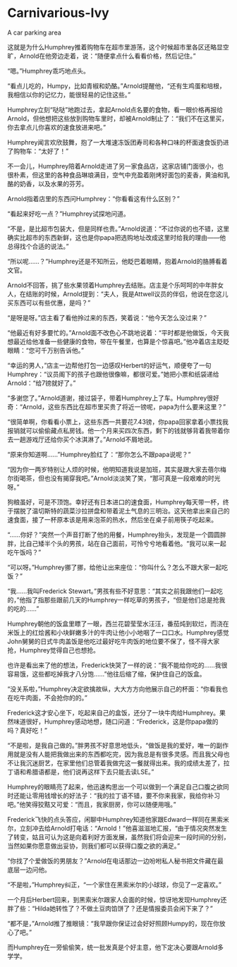 # Carnivarious-Ivy
A car parking area




这就是为什么Humphrey推着购物车在超市里游荡，这个时候超市里各区还略显空旷，Arnold在他旁边走着，说：“随便拿点什么看看价格，然后记住。”

“嗯。”Humphrey乖巧地点头。

“看点儿吃的，Humpy，比如青椒和奶酪。”Arnold提醒他，“还有生鸡蛋和培根，我相信以你的记忆力，能很轻易的记住这些。”

Humphrey立刻“哒哒”地跑过去，拿起Arnold点名要的食物，看一眼价格再报给Arnold，但他想把这些放到购物车里时，却被Arnold制止了：“我们不在这里买，你去拿点儿你喜欢的速食放进来吧。”

Humphrey闻言欢欣鼓舞，抱了一大堆速冻饭团寿司和各种口味的杯面速食饭扔进了购物车：“太好了！”

不一会儿，Humphrey陪着Arnold走进了另一家食品店，这家店铺门面很小，也很朴素，但这里的各种食品琳琅满目，空气中充盈着刚烤好面包的麦香，黄油和乳酪的奶香，以及水果的芬芳。

Arnold指着店里的东西问Humphrey：“你看看这有什么区别？”

“看起来好吃一点？”Humphrey试探地问道。

“不是，是比超市包装大，但是同样也贵。”Arnold说道：“不过你说的也不错，这里确实比超市的东西新鲜，这也是你papa把选购地址改成这里时给我的理由——他总得找个合适的说法。”

“所以呢……？”Humphrey还是不知所云，他眨巴着眼睛，抱着Arnold的胳膊看着文官。

Arnold不回答，挑了些水果领着Humphrey去结账。店主是个乐呵呵的中年胖女人，在结账的时候，Arnold提到：“夫人，我是Attwell议员的伴侣，他说在您这儿买东西可以有些优惠，是吗？”

“是呀是呀。”店主看了看他拎过来的东西，笑着说：“他今天怎么没过来？”

“他最近有好多要忙的。”Arnold面不改色心不跳地说着：“平时都是他做饭，今天我想最近给他准备一些健康的食物，带在午餐里，也算是个惊喜吧。”他冲着店主眨眨眼睛：“您可千万别告诉他。”

“幸运的男人，”店主一边帮他打包一边感叹Herbert的好运气，顺便夸了一句Humphrey：“议员阁下的孩子也跟他很像嘛，都很可爱。”她把小票和纸袋递给Arnold：“给7镑就好了。”

“多谢您了。”Arnold道谢，接过袋子，带着Humphrey上了车。Humphrey很好奇：“Arnold，这些东西比在超市里买贵了将近一镑呢，papa为什么要来这里？”

“很简单啊，你看看小票上，这些东西一共要花7.43镑，你papa回家拿着小票找我报销就可以偷偷藏点私房钱。他一个月来买四次东西，剩下的钱就够背着我带着你去一趟游戏厅还给你买个冰淇淋了。”Arnold不屑地说。

“原来你知道啊……”Humphrey脸红了：“那你怎么不跟papa说呢？”

“因为你一两岁特别让人烦的时候，他明知道我说是加班，其实是跟大家去蓓尔梅尔街喝茶，但也没有揭穿我吧。”Arnold淡淡笑了笑，“那可真是一段艰难的时光呀。”

狗粮虽好，可是不顶饱。幸好还有日本进口的速食面，Humphrey每天带一杯，终于摆脱了温切斯特的蔬菜沙拉拼盘和带着泥土气息的三明治。这天他拿出来自己的速食面，接了一杯原本该是用来泡茶的热水，然后坐在桌子前用筷子吃起来。

“……你好？”突然一个声音打断了他的用餐，Humphrey抬头，发现是一个圆圆胖胖，比自己矮半个头的男孩，站在自己面前，可怜兮兮地看着他。“我可以来一起吃午饭吗？”

“可以呀。”Humphrey挪了挪，给他让出来座位：“你叫什么？怎么不跟大家一起吃饭？”

“我……我叫Frederick Stewart。”男孩有些不好意思：“其实之前我跟他们一起吃的，”他指了指那些跟前几天的Humphrey一样吃草的男孩子，“但是他们总是抢我的吃的……”

Humphrey朝他的饭盒里瞟了一眼，西兰花碧莹莹水汪汪，番茄炖到软烂，而浇在米饭上的红烩酱和小块鲜嫩多汁的牛肉让他小小地咽了一口口水。Humphrey感觉John舅舅的日式牛肉盖饭是他吃过最好吃牛肉饭的地位要不保了，怪不得大家抢，Humphrey觉得自己也想抢。

也许是看出来了他的想法，Frederick快哭了一样的说：“我不能给你吃的……我很容易饿，这些都吃掉我才八分饱……”他往后缩了缩，保护住自己的饭盒。

“没关系啦，”Humphrey决定欲擒故纵，大大方方向他展示自己的杯面：“你看我也在吃牛肉面，不会抢你的的。”

Frederick这才安心坐下，吃起来自己的盒饭，还分了一块牛肉给Humphrey。果然味道很好，Humphrey感动地想，随口问道：“Frederick，这是你papa做的吗？真好吃！”

“不是啦，是我自己做的。”胖男孩不好意思地低头，“做饭是我的爱好，唯一的副作用就是没有人能把我做出来的东西都吃完，因为我总是有很多灵感。而且我父母也不让我沉迷厨艺，在家里他们总管着我做完这一餐就得出来。我的成绩太差了，拉丁语和希腊语都是，他们说再这样下去只能去读LSE。”

Humphrey的眼睛亮了起来，他迅速构思出一个可以做到一个满足自己口腹之欲同时还能让零用钱增长的好法子：“我的拉丁语不错，要不你来我家，我给你补习吧。”他笑得狡黠又可爱：“而且，我家厨房，你可以随便用哦。”

Frederick飞快的点头答应，闲聊中Humphrey知道他家跟Edward一样同在黑索米尔，立刻冲去给Arnold打电话：“Arnold！”他喜滋滋地汇报，“由于情况突然发生了转变，姑且可认为这是向着利好方面发展，虽然我们将会迎来一段时间的分别，当然如果你愿意做出妥协，则我们都可以获得口腹之欲的满足。”

“你找了个爱做饭的男朋友？”Arnold在电话那边一边吩咐私人秘书把文件藏在最底层一边问他。

“不是啦，”Humphrey纠正，“一个家住在黑索米尔的小球球，你见了一定喜欢。”

一个月后Herbert回来，到黑索米尔跟家人会面的时候，惊讶地发现Humphrey还胖了些：“Hilda她转性了？不做土豆肉馅饼了？还是情报委员会闲下来了？”

“都不是，”Arnold推了推眼镜：“我早跟你保证过会好好照顾Humpy的，现在你放心了吧。”

而Humphrey在一旁偷偷笑，统一批发真是个好主意，他下定决心要跟Arnold多学学。
